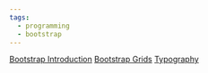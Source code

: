```yaml
---
tags:
  - programming
  - bootstrap
---
```

[Bootstrap Introduction](Bootstrap-Introduction)
[Bootstrap Grids](Bootstrap-Grids)
[Typography](Typography)
